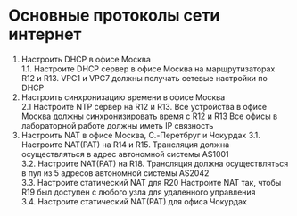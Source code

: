 # __Основные протоколы сети интернет__
1. Настроить DHCP в офисе Москва   
1.1. Настроите DHCP сервер в офисе Москва на маршрутизаторах R12 и R13. VPC1 и VPC7 должны получать сетевые настройки по DHCP
2. Настроить синхронизацию времени в офисе Москва  
2.1 Настроите NTP сервер на R12 и R13. Все устройства в офисе Москва должны синхронизировать время с R12 и R13
Все офисы в лабораторной работе должны иметь IP связность
3. Настроить NAT в офисе Москва, C.-Перетбруг и Чокурдах
3.1. Настроите NAT(PAT) на R14 и R15. Трансляция должна осуществляться в адрес автономной системы AS1001  
3.2. Настроите NAT(PAT) на R18. Трансляция должна осуществляться в пул из 5 адресов автономной системы AS2042  
3.3. Настроите статический NAT для R20
Настроите NAT так, чтобы R19 был доступен с любого узла для удаленного управления  
3.4. Настроите статический NAT(PAT) для офиса Чокурдах


  

